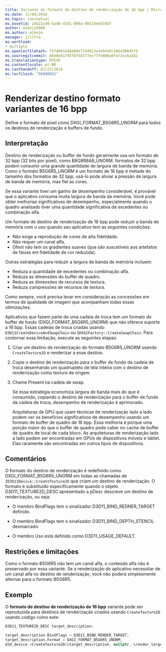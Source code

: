 ```yaml
---
title: Variante de formato de destino de renderização de 16 bpp | Microsoft Docs
ms.date: 11/04/2016
ms.topic: conceptual
ms.assetid: 24b22ad9-5ad0-4161-809a-9b518eb924bf
author: mikejo5000
ms.author: mikejo
manager: jillfra
ms.workload:
- multiple
ms.openlocfilehash: f3fd601b48489e7334013e1e9438c1b6a580457d
ms.sourcegitcommit: b0d8e61745f67bd1f7ecf7fe080a0fe73ac6a181
ms.translationtype: MTE95
ms.contentlocale: pt-BR
ms.lasthandoff: 02/22/2019
ms.locfileid: "56698931"
---
```

# <a name="16-bpp-render-target-format-variant"></a>Renderizar destino formato variantes de 16 bpp
Define o formato de pixel como DXGI_FORMAT_B5G6R5_UNORM para todos os destinos de renderização e buffers de fundo.

## <a name="interpretation"></a>Interpretação
 Destino de renderização ou buffer de fundo geralmente usa um formato de 32 bpp (32 bits por pixel), como B8G8R8A8_UNORM. formatos de 32 bpp podem consumir uma grande quantidade de largura de banda de memória. Como o formato B5G6R5_UNORM é um formato de 16 bpp é metade do tamanho dos formatos de 32 bpp, usá-lo pode aliviar a pressão de largura de banda de memória, mas fiel às cores.

 Se essa variante tiver um ganho de desempenho considerável, é provável que o aplicativo consuma muita largura de banda da memória. Você pode obter melhorias significativas de desempenho, especialmente quando o quadro analisado tiver uma quantidade significativa de excedentes ou combinação alfa.

Um formato de destino de renderização de 16 bpp pode reduzir a banda de memória com o uso quando seu aplicativo tem as seguintes condições:
- Não exige a reprodução de cores de alta fidelidade.
- Não requer um canal alfa.
- Ofent não tem os gradientes suaves (que são suscetíveis aos artefatos de faixas em fidelidade de cor reduzida).

Outras estratégias para reduzir a largura de banda de memória incluem:
- Reduza a quantidade de excedentes ou combinação alfa.
- Reduza as dimensões do buffer de quadro.
- Reduza as dimensões de recursos de textura.
- Reduza compressões de recursos de textura.

Como sempre, você precisa levar em consideração as concessões em termos de qualidade de imagem que acompanham todas essas otimizações.

Aplicativos que fazem parte de uma cadeia de troca tem um formato de buffer de fundo (DXGI_FORMAT_B5G6R5_UNORM) que não oferece suporte a 16 bpp. Essas cadeias de troca criadas usando `D3D11CreateDeviceAndSwapChain` ou `IDXGIFactory::CreateSwapChain`. Para contornar essa limitação, execute as seguintes etapas:
1. Criar um destino de renderização do formato B5G6R5_UNORM usando `CreateTexture2D` e renderizar a esse destino.
2. Copie o destino de renderização para o buffer de fundo da cadeia de troca desenhando um quadrupleto de tela inteira com o destino de renderização como textura de origem.
3. Chame Present na cadeia de swap.

   Se essa estratégia economiza largura de banda mais do que é consumido, copiando o destino de renderização para o buffer de fundo da cadeia de troca, desempenho de renderização é aprimorado.

   Arquiteturas de GPU que usam técnicas de renderização lado a lado podem ver os benefícios significativos de desempenho usando um formato de buffer de quadro de 16 bpp. Essa melhoria é porque uma porção maior do que o buffer de quadro pode caber no cache de buffer de quadro de local de cada bloco. As arquiteturas de renderização lado a lado podem ser encontradas em GPUs de dispositivos móveis e tablet. Elas raramente são encontradas em outros tipos de dispositivos.

## <a name="remarks"></a>Comentários
 O formato do destino de renderização é redefinido como DXGI_FORMAT_B5G6R5_UNORM em todas as chamadas de `ID3D11Device::CreateTexture2D` que criam um destino de renderização. O formato é substituído especificamente quando o objeto D3D11_TEXTURE2D_DESC apresentado a pDesc descreve um destino de renderização, ou seja:

-   O membro BindFlags tem o sinalizador D3D11_BIND_REDNER_TARGET definido.

-   O membro BindFlags tem o sinalizador D3D11_BIND_DEPTH_STENCIL desmarcado.

-   O membro Uso está definido como D3D11_USAGE_DEFAULT.

## <a name="restrictions-and-limitations"></a>Restrições e limitações
 Como o formato B5G6R5 não tem um canal alfa, o conteúdo alfa não é preservado por essa variante. Se a renderização do aplicativo necessitar de um canal alfa no destino de renderização, você não poderá simplesmente alternar para o formato B5G6R5.

## <a name="example"></a>Exemplo
 O **formato de destino de renderização de 16 bpp** variante pode ser reproduzida para destinos de renderização criados usando `CreateTexture2D` usando código como este:

```cpp
D3D11_TEXTURE2D_DESC target_description;

target_description.BindFlags = D3D11_BIND_RENDER_TARGET;
target_description.Format = DXGI_FORMAT_B5G6R5_UNORM;
d3d_device->CreateTexture2D(&target_description, nullptr, &render_target);
```
